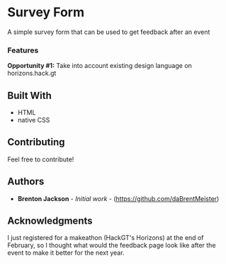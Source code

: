 # Survey Form

A simple survey form that can be used to get feedback after an event

### Features

**Opportunity #1:** Take into account existing design language on horizons.hack.gt

## Built With

* HTML
* native CSS

## Contributing

Feel free to contribute!


## Authors

* **Brenton Jackson** - *Initial work* - (https://github.com/daBrentMeister)

## Acknowledgments

I just registered for a makeathon (HackGT's Horizons) at the end of February, so I thought
what would the feedback page look like after the event to make it better
for the next year.